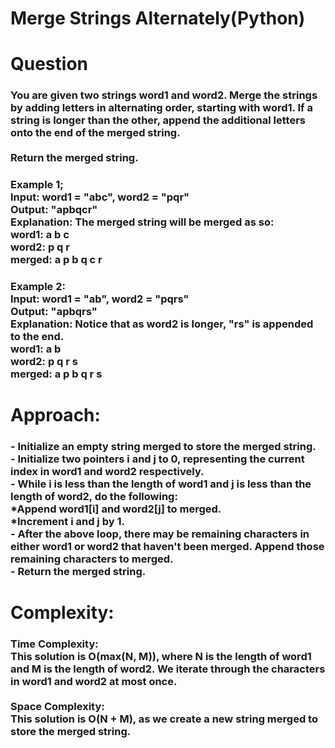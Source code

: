 # Merge Strings Alternately(Python)

<h1 align="left">Question</h1>

###

<h3 align="left">You are given two strings word1 and word2. Merge the strings by adding letters in alternating order, starting with word1. If a string is longer than the other, append the additional letters onto the end of the merged string.<br><br>Return the merged string.</h3>

###

<h3 align="left">Example 1;<br>Input: word1 = "abc", word2 = "pqr"<br>Output: "apbqcr"<br>Explanation: The merged string will be merged as so:<br>word1:  a   b   c<br>word2:    p   q   r<br>merged: a p b q c r</h3>

###

<h3 align="left">Example 2:<br>Input: word1 = "ab", word2 = "pqrs"<br>Output: "apbqrs"<br>Explanation: Notice that as word2 is longer, "rs" is appended to the end.<br>word1:  a   b <br>word2:    p   q   r   s<br>merged: a p b q   r   s</h3>

###

<h1 align="left">Approach:</h1>

###

<h3 align="left">- Initialize an empty string merged to store the merged string.<br>- Initialize two pointers i and j to 0, representing the current index in word1 and word2 respectively.<br>- While i is less than the length of word1 and j is less than the length of word2, do the following:<br> *Append word1[i] and word2[j] to merged.<br>  *Increment i and j by 1.<br>- After the above loop, there may be remaining characters in either word1 or word2 that haven't been merged. Append those remaining characters to merged.<br>- Return the merged string.</h3>

###

<h1 align="left">Complexity:</h1>

###

<h3 align="left">Time Complexity:<br>This solution is O(max(N, M)), where N is the length of word1 and M is the length of word2. We iterate through the characters in word1 and word2 at most once.<br><br>Space Complexity:<br> This solution is O(N + M), as we create a new string merged to store the merged string.</h3>

###

